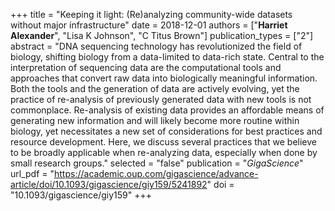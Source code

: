 +++
title = "Keeping it light: (Re)analyzing community-wide datasets without major infrastructure"
date = 2018-12-01
authors = ["**Harriet Alexander**", "Lisa K Johnson", "C Titus Brown"]
publication_types = ["2"]
abstract = "DNA sequencing technology has revolutionized the field of biology, shifting biology from a data-limited to data-rich state. Central to the interpretation of sequencing data are the computational tools and approaches that convert raw data into biologically meaningful information. Both the tools and the generation of data are actively evolving, yet the practice of re-analysis of previously generated data with new tools is not commonplace. Re-analysis of existing data provides an affordable means of generating new information and will likely become more routine within biology, yet necessitates a new set of considerations for best practices and resource development. Here, we discuss several practices that we believe to be broadly applicable when re-analyzing data, especially when done by small research groups."
selected = "false"
publication = "*GigaScience*"
url_pdf = "https://academic.oup.com/gigascience/advance-article/doi/10.1093/gigascience/giy159/5241892"
doi = "10.1093/gigascience/giy159"
+++
